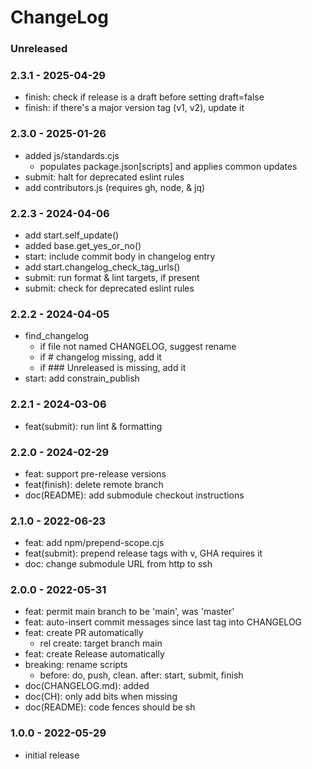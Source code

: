 # ChangeLog

### Unreleased

### 2.3.1 - 2025-04-29

- finish: check if release is a draft before setting draft=false
- finish: if there's a major version tag (v1, v2), update it

### 2.3.0 - 2025-01-26

- added js/standards.cjs
  - populates package.json[scripts] and applies common updates
- submit: halt for deprecated eslint rules
- add contributors.js (requires gh, node, & jq)

### 2.2.3 - 2024-04-06

- add start.self_update()
- added base.get_yes_or_no()
- start: include commit body in changelog entry
- add start.changelog_check_tag_urls()
- submit: run format & lint targets, if present
- submit: check for deprecated eslint rules

### 2.2.2 - 2024-04-05

- find_changelog
  - if file not named CHANGELOG, suggest rename
  - if # changelog missing, add it
  - if ### Unreleased is missing, add it
- start: add constrain_publish

### 2.2.1 - 2024-03-06

- feat(submit): run lint & formatting

### 2.2.0 - 2024-02-29

- feat: support pre-release versions
- feat(finish): delete remote branch
- doc(README): add submodule checkout instructions

### 2.1.0 - 2022-06-23

- feat: add npm/prepend-scope.cjs
- feat(submit): prepend release tags with v, GHA requires it
- doc: change submodule URL from http to ssh

### 2.0.0 - 2022-05-31

- feat: permit main branch to be 'main', was 'master'
- feat: auto-insert commit messages since last tag into CHANGELOG
- feat: create PR automatically
  - rel create: target branch main
- feat: create Release automatically
- breaking: rename scripts
  - before: do, push, clean. after: start, submit, finish
- doc(CHANGELOG.md): added
- doc(CH): only add bits when missing
- doc(README): code fences should be sh

### 1.0.0 - 2022-05-29

- initial release
